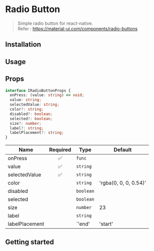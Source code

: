 # Radio Button

<!--
[![Npm Version](http://img.shields.io/npm/v/@dooboo-ui/native-search-input.svg?style=flat-square)](https://npmjs.org/package/@dooboo-ui/native-search-input)
[![Downloads](http://img.shields.io/npm/dm/@dooboo-ui/native-search-input.svg?style=flat-square)](https://npmjs.org/package/@dooboo-ui/native-search-input)
-->

> Simple radio button for react-native.  
> Refer : <https://material-ui.com/components/radio-buttons>

## Installation

<!--
```sh
yarn add @dooboo-ui/native
```

or

```sh
yarn add @dooboo-ui/native-search-input
```
-->

## Usage

<!--
![](https://i.imgur.com/t84mZ1e.gif)

- debounced input
- reset button
- customizable icon
-->

## Props

```ts
interface IRadioButtonProps {
  onPress: (value: string) => void;
  value: string;
  selectedValue: string;
  color?: string;
  disabled?: boolean;
  selected?: boolean;
  size?: number;
  label?: string;
  labelPlacement?: string;
}
```

| Name           |      Required      | Type                           | Default               |
| -------------- | :----------------: | ------------------------------ | --------------------- |
| onPress        | :white_check_mark: | `func`                         |                       |
| value          | :white_check_mark: | `string`                       |                       |
| selectedValue  | :white_check_mark: | `string`                       |                       |
| color          |                    | `string`                       | 'rgba(0, 0, 0, 0.54)' |
| disabled       |                    | `boolean`                      |                       |
| selected       |                    | `boolean`                      |                       |
| size           |                    | `number`                       | 23                    |
| label          |                    | `string`                       |                       |
| labelPlacement |                    | `'end'|'start'|'top'|'bottom'` | 'end'                 |

## Getting started

<!--
- Import

  ```tsx
  import { SearchInput } from '@dooboo-ui/native';
  // or
  import SearchInput from '@dooboo-ui/native-search-input';
  ```

- Usage
  ```tsx
  const SearchInputWithState = () => {
    const [value, setValue] = useState('');
    return (
      <>
        <SearchInput
          value={value}
          onDebounceOrOnReset={setValue}
          debounceDelay={number('delay', 400)}
          placeholderText={text('placeholder', '')}
        />
        <Value>{`value (after debounced delay) : ${value}`}</Value>
      </>
    );
  };
  ```
-->
